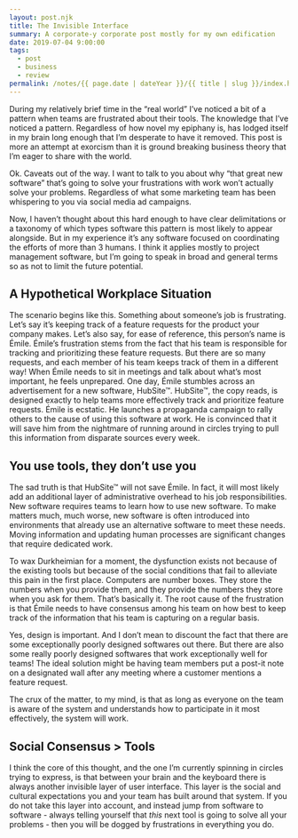 ```yaml
---
layout: post.njk
title: The Invisible Interface
summary: A corporate-y corporate post mostly for my own edification
date: 2019-07-04 9:00:00
tags:
  - post
  - business
  - review
permalink: /notes/{{ page.date | dateYear }}/{{ title | slug }}/index.html
---
```


During my relatively brief time in the “real world” I’ve noticed a bit of a pattern when teams are frustrated about their tools. The knowledge that I’ve noticed a pattern. Regardless of how novel my epiphany is, has lodged itself in my brain long enough that I’m desperate to have it removed. This post is more an attempt at exorcism than it is ground breaking business theory that I’m eager to share with the world.

Ok. Caveats out of the way. I want to talk to you about why “that great new software” that’s going to solve your frustrations with work won’t actually solve your problems. Regardless of what some marketing team has been whispering to you via social media ad campaigns.

Now, I haven’t thought about this hard enough to have clear delimitations or a taxonomy of which types software this pattern is most likely to appear alongside. But in my experience it’s any software focused on coordinating the efforts of more than 3 humans. I think it applies mostly to project management software, but I’m going to speak in broad and general terms so as not to limit the future potential.  

## A Hypothetical Workplace Situation
The scenario begins like this. Something about someone’s job is frustrating. Let’s say it’s keeping track of a feature requests for the product your company makes. Let’s also say, for ease of reference, this person’s name is Émile. Émile’s frustration stems from the fact that his team is responsible for tracking and prioritizing these feature requests. But there are so many requests, and each member of his team keeps track of them in a different way! When Émile needs to sit in meetings and talk about what’s most important, he feels unprepared. One day, Émile stumbles across an advertisement for a new software, HubSite™. HubSite™, the copy reads, is designed exactly to help teams more effectively track and prioritize feature requests. Émile is ecstatic. He launches a propaganda campaign to rally others to the cause of using this software at work. He is convinced that it will save him from the nightmare of running around in circles trying to pull this information from disparate sources every week.

## You use tools, they don’t use you
The sad truth is that HubSite™ will not save Émile. In fact, it will most likely add an additional layer of administrative overhead to his job responsibilities. New software requires teams to learn how to use new software. To make matters much, much worse, new software is often introduced into environments that already use an alternative software to meet these needs. Moving information and updating human processes are significant changes that require dedicated work.

To wax Durkheimian for a moment, the dysfunction exists not because of the existing tools but because of the social conditions that fail to alleviate this pain in the first place. Computers are number boxes. They store the numbers when you provide them, and they provide the numbers they store when you ask for them. That’s basically it. The root cause of the frustration is that Émile needs to have consensus among his team on how best to keep track of the information that his team is capturing on a regular basis.

Yes, design is important. And I don’t mean to discount the fact that there are some exceptionally poorly designed softwares out there. But there are also some really poorly designed softwares that work exceptionally well for teams! The ideal solution might be having team members put a post-it note on a designated wall after any meeting where a customer mentions a feature request.

The crux of the matter, to my mind, is that as long as everyone on the team is aware of the system and understands how to participate in it most effectively, the system will work.

## Social Consensus > Tools
I think the core of this thought, and the one I’m currently spinning in circles trying to express, is that between your brain and the keyboard there is always another invisible layer of user interface. This layer is the social and cultural expectations you and your team has built around that system. If you do not take this layer into account, and instead jump from software to software - always telling yourself that *this* next tool is going to solve all your problems - then you will be dogged by frustrations in everything you do.

